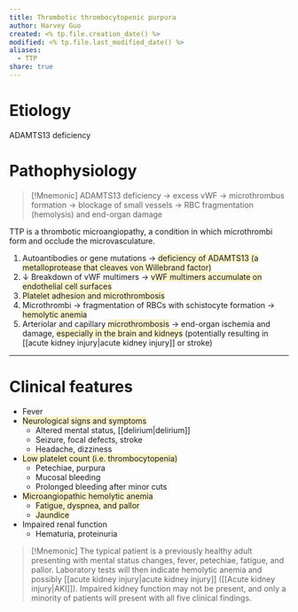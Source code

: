 ```yaml
---
title: Thrombotic thrombocytopenic purpura
author: Harvey Guo
created: <% tp.file.creation_date() %>
modified: <% tp.file.last_modified_date() %>
aliases:
  - TTP
share: true
---
```


# Etiology
ADAMTS13 deficiency
# Pathophysiology
>[!Mnemonic] 
>ADAMTS13 deficiency → excess vWF → microthrombus formation → blockage of small vessels → RBC fragmentation (hemolysis) and end-organ damage

TTP is a thrombotic microangiopathy, a condition in which microthrombi form and occlude the microvasculature. 
1. Autoantibodies or gene mutations → <span style="background:rgba(240, 200, 0, 0.2)">deficiency of ADAMTS13  (a metalloprotease that cleaves von Willebrand factor)</span>
2. ↓ Breakdown of vWF multimers → <span style="background:rgba(240, 200, 0, 0.2)">vWF multimers accumulate on endothelial cell surfaces </span>
3. <span style="background:rgba(240, 200, 0, 0.2)">Platelet adhesion and microthrombosis</span>
4. Microthrombi → fragmentation of RBCs with schistocyte formation → <span style="background:rgba(240, 200, 0, 0.2)">hemolytic anemia</span>
5. Arteriolar and capillary <span style="background:rgba(240, 200, 0, 0.2)">microthrombosis</span> → end-organ ischemia and damage, <span style="background:rgba(240, 200, 0, 0.2)">especially in the brain and kidneys</span> (potentially resulting in [[acute kidney injury|acute kidney injury]] or stroke)



---
# Clinical features
- Fever
- <span style="background:rgba(240, 200, 0, 0.2)">Neurological signs and symptoms</span>
	- Altered mental status, [[delirium|delirium]]
	- Seizure, focal defects, stroke
	- Headache, dizziness
- <span style="background:rgba(240, 200, 0, 0.2)">Low platelet count (i.e. thrombocytopenia)</span>
	- Petechiae, purpura
	- Mucosal bleeding 
	- Prolonged bleeding after minor cuts
- <span style="background:rgba(240, 200, 0, 0.2)">Microangiopathic hemolytic anemia</span>
	- <span style="background:rgba(240, 200, 0, 0.2)">Fatigue, dyspnea, and pallor</span>
	- <span style="background:rgba(240, 200, 0, 0.2)">Jaundice</span>
- Impaired renal function
	- Hematuria, proteinuria

>[!Mnemonic] 
>The typical patient is a previously healthy adult presenting with mental status changes, fever, petechiae, fatigue, and pallor. Laboratory tests will then indicate hemolytic anemia and possibly [[acute kidney injury|acute kidney injury]] ([[Acute kidney injury|AKI]]). Impaired kidney function may not be present, and only a minority of patients will present with all five clinical findings.